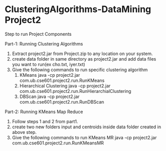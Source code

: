 # ClusteringAlgorithms-DataMining Project2

Step to run Project Components

Part-1: Running Clustering Algorithms

1. Extract project2.jar from Project.zip to any location on your system.
2. create data folder in same directory as project2.jar and add data files you want to run(ex cho.txt, iyer.txt)
3. Give the following commands to run specific clustering algorithm
    1. KMeans
     java -cp project2.jar com.ub.cse601.project2.run.RunKMeans
    2. Hierarchical Clustering
     java -cp project2.jar com.ub.cse601.project2.run.RunHierarchialClustering
    3. DBScan
    java -cp project2.jar com.ub.cse601.project2.run.RunDBScan
    

Part-2: Running KMeans Map Reduce

1. Follow steps 1 and 2 from part1.
2. create two new folders input and centroids inside data folder created in above step.
3. Give the following commands to run KMeans MR
   java -cp project2.jar com.ub.cse601.project2.run.RunKMeansMR

